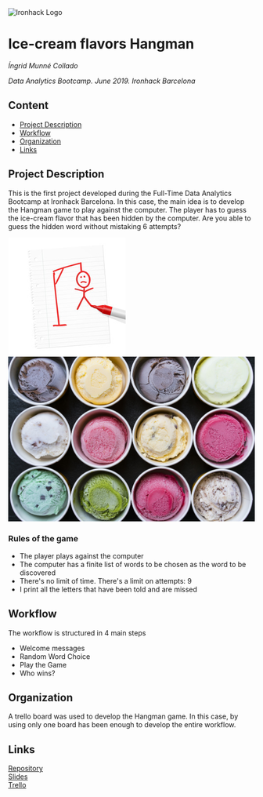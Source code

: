 <img src="https://bit.ly/2VnXWr2" alt="Ironhack Logo" width="100"/>

# Ice-cream flavors Hangman
*Íngrid Munné Collado*

*Data Analytics Bootcamp. June 2019. Ironhack Barcelona*

## Content
- [Project Description](#project-description)
- [Workflow](#workflow)
- [Organization](#organization)
- [Links](#links)

<a name="project-description"></a>

## Project Description
This is the first project developed during the Full-Time Data Analytics Bootcamp at Ironhack Barcelona. In this case, the main idea is to develop the Hangman game to play against the computer. 
The player has to guess the ice-cream flavor that has been hidden by the computer. Are you able to guess the hidden word without mistaking 6 attempts? 

![Hangman link information](hangman.jpg)
![icecream](icecream.jpg)

### Rules of the game

- The player plays against the computer
- The computer has a finite list of words to be chosen as the word to be discovered
- There's no limit of time. There's a limit on attempts: 9
- I print all the letters that have been told and are missed


<a name="workflow"></a>

## Workflow

The workflow is structured in 4 main steps
- Welcome messages
- Random Word Choice 
- Play the Game
- Who wins? 

<a name="organization"></a>

## Organization
A trello board was used to develop the Hangman game. In this case, by using only one board has been enough to develop the entire workflow. 

<a name="links"></a>

## Links

[Repository](https://github.com/wobniarin/Project-Week-1-Build-Your-Own-Game)  
[Slides](https://slides.com/ingridmunnecollado/deck/)  
[Trello](https://trello.com/b/rQD6qXVA/ih-da-project1-hangman)  
